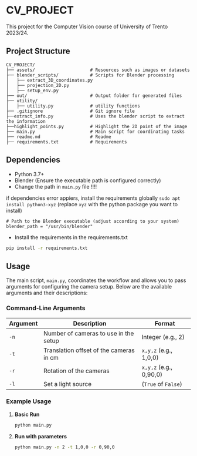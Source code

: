 # CV_PROJECT

This project for the Computer Vision course of University of Trento 2023/24.

## Project Structure

```
CV_PROJECT/
├── assets/                     # Resources such as images or datasets
├── blender_scripts/            # Scripts for Blender processing
│   ├── extract_3D_coordinates.py
│   ├── projection_2D.py
│   ├── setup_env.py
├── out/                        # Output folder for generated files
├── utility/                    
│   ├── utility.py              # utility functions
├── .gitignore                  # Git ignore file
├──extract_info.py              # Uses the blender script to extract the information 
├──highlight_points.py          # Highlight the 2D point of the image
├── main.py                     # Main script for coordinating tasks
├── readme.md                   # Readme 
├── requirements.txt            # Requirements
```

## Dependencies
- Python 3.7+
- Blender (Ensure the executable path is configured correctly)
- Change the path in  `main.py` file !!!!

if dependencies error appiers, install the requirements globally `sudo apt install python3-xyz` (replace `xyz` with the python package you want to install)
```
# Path to the Blender executable (adjust according to your system)
blender_path = "/usr/bin/blender"
```
- Install the requirements in the requirements.txt
```bash
pip install -r requirements.txt
```

## Usage

The main script, `main.py`, coordinates the workflow and allows you to pass arguments for configuring the camera setup. Below are the available arguments and their descriptions:

### Command-Line Arguments

| Argument     | Description                                              | Format                 |
|--------------|----------------------------------------------------------|------------------------|
| `-n`         | Number of cameras to use in the setup                    | Integer (e.g., 2)      |
| `-t`         | Translation offset of the cameras in cm                  | `x,y,z` (e.g., 1,0,0)  |
| `-r`         | Rotation of the cameras                                  | `x,y,z` (e.g., 0,90,0) |
| `-l`         | Set a light source                                       | (`True` of `False`)    |

### Example Usage
1. **Basic Run**
   ```bash
   python main.py 
2. **Run with parameters**
   ```bash
   python main.py -n 2 -t 1,0,0 -r 0,90,0

